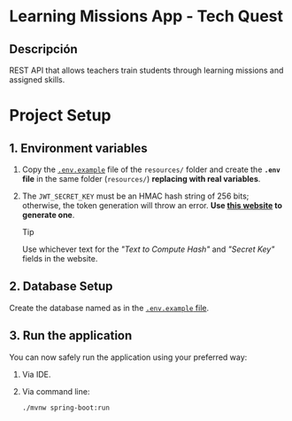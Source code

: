# Learning Missions App - Tech Quest
## Descripción

REST API that allows teachers train students through learning missions and assigned skills.

# Project Setup

## 1. Environment variables

1. Copy the [`.env.example`](./src/main/resources/.env.example) file of the `resources/` folder and create the **`.env` file**  in the same folder (`resources/`) **replacing with real variables**.

2. The `JWT_SECRET_KEY` must be an HMAC hash string of 256 bits; otherwise, the token generation will throw an error. **Use [this website](https://www.devglan.com/online-tools/hmac-sha256-online?ref=blog.tericcabrel.com) to generate one**.

    > [!TIP]
    > Use whichever text for the *"Text to Compute Hash"* and *"Secret Key"* fields in the website.

## 2. Database Setup
Create the database named as in the [`.env.example` file](./src/main/resources/.env.example).

## 3. Run the application
You can now safely run the application using your preferred way:
1. Via IDE.
2. Via command line:

    ```bash
    ./mvnw spring-boot:run
    ```
